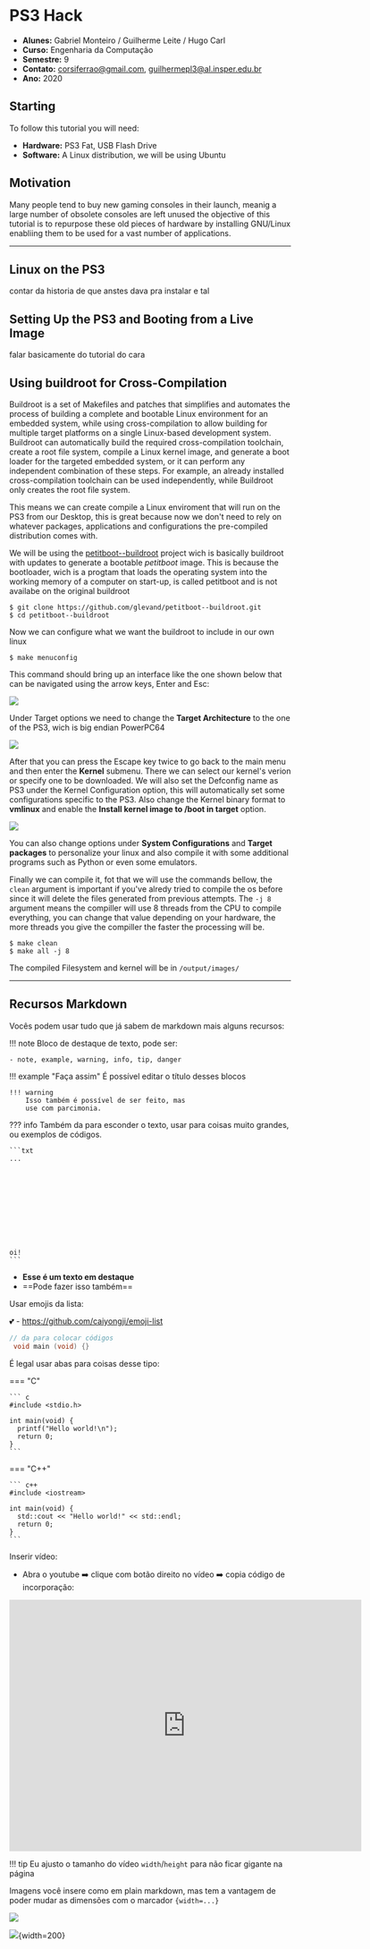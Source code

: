 # PS3 Hack

- **Alunes:** Gabriel Monteiro / Guilherme Leite / Hugo Carl
- **Curso:** Engenharia da Computação
- **Semestre:** 9
- **Contato:** corsiferrao@gmail.com, guilhermepl3@al.insper.edu.br
- **Ano:** 2020

## Starting

To follow this tutorial you will need:

- **Hardware:** PS3 Fat, USB Flash Drive
- **Software:** A Linux distribution, we will be using Ubuntu

## Motivation

Many people tend to buy new gaming consoles in their launch, meanig a large number of obsolete consoles are left unused the objective of this tutorial is to repurpose these old pieces of hardware by installing GNU/Linux enabliing them to be used for a vast number of applications.

----------------------------------------------

## Linux on the PS3
contar da historia de que anstes dava pra instalar e tal



## Setting Up the PS3 and Booting from a Live Image
falar basicamente do tutorial do cara

###

###



## Using buildroot for Cross-Compilation

Buildroot is a set of Makefiles and patches that simplifies and automates the process of building a complete and bootable Linux environment for an embedded system, while using cross-compilation to allow building for multiple target platforms on a single Linux-based development system. Buildroot can automatically build the required cross-compilation toolchain, create a root file system, compile a Linux kernel image, and generate a boot loader for the targeted embedded system, or it can perform any independent combination of these steps. For example, an already installed cross-compilation toolchain can be used independently, while Buildroot only creates the root file system.

This means we can create compile a Linux enviroment that will run on the PS3 from our Desktop, this is great because now we don't need to rely on whatever packages, applications and configurations the pre-compiled distribution comes with.


We will be using the [petitboot--buildroot](https://github.com/glevand/petitboot--buildroot) project wich is basically buildroot with updates to generate a bootable *petitboot* image. This is because the bootloader, wich is a progtam that loads the operating system into the working memory of a computer on start-up, is called petitboot and is not availabe on the original buildroot

    $ git clone https://github.com/glevand/petitboot--buildroot.git
    $ cd petitboot--buildroot

Now we can configure what we want the buildroot to include in our own linux

    $ make menuconfig

This command should bring up an interface like the one shown below that can be navigated using the arrow keys, Enter and Esc:

![](buildroot.png)

Under Target options we need to change the __Target Architecture__ to the one of the PS3, wich is big endian PowerPC64

![](br-target-opt.png)

After that you can press the Escape key twice to go back to the main menu and then enter the __Kernel__ submenu. There we can select our kernel's verion or specify one to be downloaded. We will also set the Defconfig name as PS3 under the Kernel Configuration option, this will automatically set some configurations specific to the PS3. Also change the Kernel binary format to __vmlinux__ and enable the __Install kernel image to /boot in target__  option.

![](br-kernel.png)

You can also change options under __System Configurations__ and __Target packages__ to personalize your linux and also compile it with some additional programs such as Python or even some emulators.

Finally we can compile it, fot that we will use the commands bellow, the `clean` argument is important if you've alredy tried to compile the os before since it will delete the files generated from previous attempts. The `-j 8` argument means the compiller will use 8 threads from the CPU to compile everything, you can change that value depending on your hardware, the more threads you give the compiller the faster the processing will be.

    $ make clean
    $ make all -j 8

The compiled Filesystem and kernel will be in `/output/images/`


----------------------------------------------

## Recursos Markdown

Vocês podem usar tudo que já sabem de markdown mais alguns recursos:

!!! note 
    Bloco de destaque de texto, pode ser:
    
    - note, example, warning, info, tip, danger
    
!!! example "Faça assim"
    É possível editar o título desses blocos
    
    !!! warning
        Isso também é possível de ser feito, mas
        use com parcimonia.
    
??? info 
    Também da para esconder o texto, usar para coisas
    muito grandes, ou exemplos de códigos.
    
    ```txt
    ...
    
    
    
    
    
    
    
    
    
    
    
    oi!
    ```
    
- **Esse é um texto em destaque**
- ==Pode fazer isso também==

Usar emojis da lista:

:two_hearts: - https://github.com/caiyongji/emoji-list


```c
// da para colocar códigos
 void main (void) {}
```

É legal usar abas para coisas desse tipo:
    
=== "C"

    ``` c
    #include <stdio.h>

    int main(void) {
      printf("Hello world!\n");
      return 0;
    }
    ```

=== "C++"

    ``` c++
    #include <iostream>

    int main(void) {
      std::cout << "Hello world!" << std::endl;
      return 0;
    }
    ```

Inserir vídeo:

-  Abra o youtube :arrow_right: clique com botão direito no vídeo :arrow_right: copia código de incorporação:

<iframe width="630" height="450" src="https://www.youtube.com/embed/UIGsSLCoIhM" frameborder="0" allow="accelerometer; autoplay; clipboard-write; encrypted-media; gyroscope; picture-in-picture" allowfullscreen></iframe>

!!! tip
    Eu ajusto o tamanho do vídeo `width`/`height` para não ficar gigante na página
    
Imagens você insere como em plain markdown, mas tem a vantagem de poder mudar as dimensões com o marcador `{width=...}`
    
![](icon-elementos.png)

![](icon-elementos.png){width=200}
